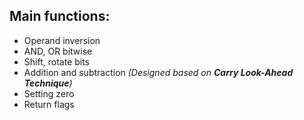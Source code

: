 ## **Main functions:**
- Operand inversion
- AND, OR bitwise
- Shift, rotate bits
- Addition and subtraction *(Designed based on **Carry Look-Ahead Technique**)*
- Setting zero
- Return flags
